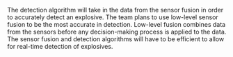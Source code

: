The detection algorithm will take in the data from the sensor fusion in
order to accurately detect an explosive. The team plans to use low-level sensor fusion to be the
most accurate in detection. Low-level fusion combines data from the sensors before any
decision-making process is applied to the data. The sensor fusion and detection algorithms will
have to be efficient to allow for real-time detection of explosives.
